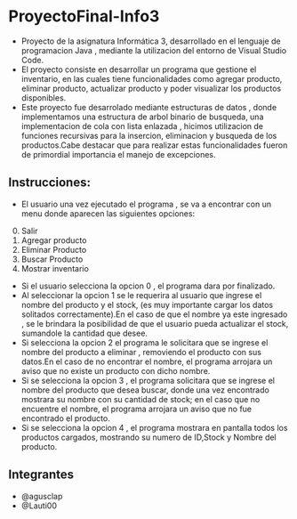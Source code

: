 # ProyectoFinal-Info3

- Proyecto de la asignatura Informática 3, desarrollado en el lenguaje de programacion Java , mediante la utilizacion del entorno de Visual Studio Code.
- El proyecto consiste en desarrollar un programa que gestione el inventario, en las cuales tiene funcionalidades como agregar producto, eliminar producto, actualizar producto y poder visualizar los productos disponibles.
- Este proyecto fue desarrolado mediante estructuras de datos , donde implementamos una estructura de arbol binario de busqueda, una implementacion de cola con lista enlazada , hicimos utilizacion de funciones recursivas para la insercion, eliminacion y busqueda de los productos.Cabe destacar que para realizar estas funcionalidades fueron de primordial importancia el manejo de excepciones.

## Instrucciones: 
- El usuario una vez ejecutado el programa , se va a encontrar con un menu donde aparecen las siguientes opciones:
0. Salir
1. Agregar producto
2. Eliminar Producto
3. Buscar Producto
4. Mostrar inventario
- Si el usuario selecciona la opcion 0 , el programa dara por finalizado.
- Al seleccionar la opcion 1 se le requerira al usuario que ingrese el nombre del producto y el stock, (es muy importante cargar los datos solitados correctamente).En el caso de que el nombre ya este ingresado , se le brindara la posibilidad de que el usuario pueda actualizar el stock, sumandole la cantidad que desee.
- Si selecciona la opcion 2 el programa le solicitara que se ingrese el nombre del producto a eliminar , removiendo el producto con sus datos.En el caso de no encontrar el nombre, el programa arrojara un aviso que no existe un producto con dicho nombre.
- Si se selecciona la opcion 3 , el programa solicitara que se ingrese el nombre del producto que desea buscar, donde una vez encontrado mostrara su nombre con su cantidad de stock; en el caso que no encuentre el nombre, el programa arrojara un aviso que no fue encontrado el producto.
- Si se selecciona la opcion 4 , el programa mostrara en pantalla todos los productos cargados, mostrando su numero de ID,Stock y Nombre del producto.

## Integrantes
- @agusclap
- @Lauti00
